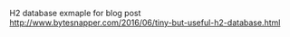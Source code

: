 H2 database exmaple for blog post http://www.bytesnapper.com/2016/06/tiny-but-useful-h2-database.html
